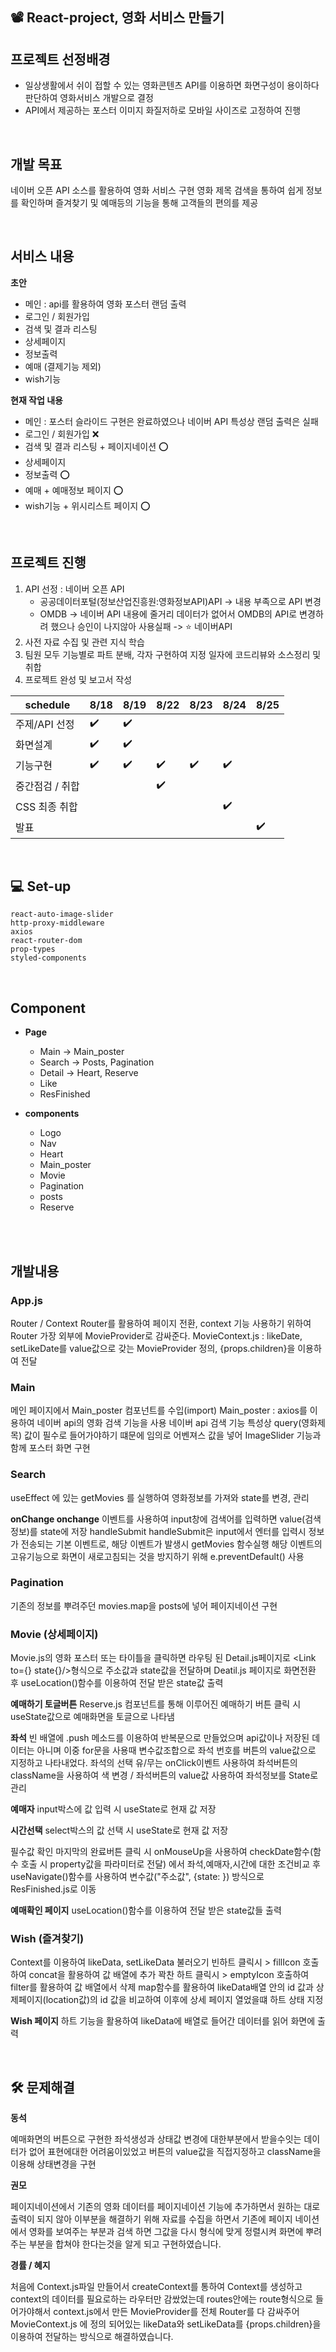 ## 📽 React-project, 영화 서비스 만들기

## 프로젝트 선정배경
- 일상생활에서 쉬이 접할 수 있는 영화콘텐츠 API를 이용하면 화면구성이 용이하다 판단하여 영화서비스 개발으로 결정
- API에서 제공하는 포스터 이미지 화질저하로 모바일 사이즈로 고정하여 진행

<br>

## 개발 목표
네이버 오픈 API 소스를 활용하여 영화 서비스 구현
영화 제목 검색을 통하여 쉽게 정보를 확인하며 즐겨찾기 및 예매등의 기능을 통해 고객들의 편의를 제공

<br>

## 서비스 내용

**초안**

- 메인 : api를 활용하여 영화 포스터 랜덤 출력
- 로그인 / 회원가입
- 검색 및 결과 리스팅
- 상세페이지
- 정보출력
- 예매 (결제기능 제외)
- wish기능


**현재 작업 내용**

- 메인 : 포스터 슬라이드 구현은 완료하였으나 네이버 API 특성상 랜덤 출력은 실패
- 로그인 / 회원가입 ❌
- 검색 및 결과 리스팅 + 페이지네이션 ⭕
- 상세페이지
- 정보출력 ⭕
- 예매 + 예매정보 페이지 ⭕
- wish기능 + 위시리스트 페이지 ⭕

<br>

## 프로젝트 진행
1. API 선정 : 네이버 오픈 API
    - 공공데이터포털(정보산업진흥원:영화정보API)API -> 내용 부족으로 API 변경
    - OMDB -> 네이버 API 내용에 줄거리 데이터가 없어서 OMDB의 API로 변경하려 했으나 승인이 나지않아 사용실패 -> ⭐ 네이버API
2. 사전 자료 수집 및 관련 지식 학습
3. 팀원 모두 기능별로 파트 분배, 각자 구현하여 지정 일자에 코드리뷰와 소스정리 및 취합
4. 프로젝트 완성 및 보고서 작성



|schedule| 8/18 | 8/19 | 8/22 | 8/23 | 8/24 | 8/25 |
|------------------|------|------|-----|-------|------|------|
|주제/API 선정 |✔️|✔️||||
|화면설계|✔️|✔️|||||
|기능구현|✔️|✔️|✔️|✔️|✔️|
|중간점검 / 취합|||✔️|||
|CSS 최종 취합|||||✔️||
|발표||||||✔️|


<br>

## 💻 Set-up

```
react-auto-image-slider
http-proxy-middleware
axios
react-router-dom
prop-types
styled-components
```

<br>

## Component
- **Page**
  - Main -> Main_poster
  - Search -> Posts, Pagination
  - Detail -> Heart, Reserve
  - Like
  - ResFinished

- **components**
  - Logo
  - Nav
  - Heart
  - Main_poster
  - Movie
  - Pagination
  - posts
  - Reserve


<br>
<br>

## 개발내용
### App.js
Router / Context Router를 활용하여 페이지 전환, context 기능 사용하기 위하여 Router 가장 외부에 MovieProvider로 감싸준다. MovieContext.js : likeDate, setLikeDate를 value값으로 갖는 MovieProvider 정의, {props.children}을 이용하여 전달

### Main
메인 페이지에서 Main_poster 컴포넌트를 수입(import) Main_poster : axios를 이용하여 네이버 api의 영화 검색 기능을 사용 네이버 api 검색 기능 특성상 query(영화제목) 값이 필수로 들어가야하기 떄문에 임의로 어벤져스 값을 넣어 ImageSlider 기능과 함께 포스터 화면 구현

### Search
useEffect 에 있는 getMovies 를 실행하여 영화정보를 가져와 state를 변경, 관리

**onChange onchange**
이벤트를 사용하여 input창에 검색어를 입력하면 value(검색정보)를 state에 저장 handleSubmit handleSubmit은 input에서 엔터를 입력시 정보가 전송되는 기본 이벤트로, 해당 이벤트가 발생시 getMovies 함수실행 해당 이벤트의 고유기능으로 화면이 새로고침되는 것을 방지하기 위해 e.preventDefault() 사용

### Pagination
기존의 정보를 뿌려주던 movies.map을 posts에 넣어 페이지네이션 구현

### Movie (상세페이지)
Movie.js의 영화 포스터 또는 타이틀을 클릭하면 라우팅 된 Detail.js페이지로 <Link to={} state{}/>형식으로 주소값과 state값을 전달하며 Deatil.js 페이지로 화면전환 후 useLocation()함수를 이용하여 전달 받은 state값 출력

**예매하기 토글버튼**
Reserve.js 컴포넌트를 통해 이루어진 예매하기 버튼 클릭 시 useState값으로 예매화면을 토글으로 나타냄

**좌석**
빈 배열에 .push 메소드를 이용하여 반복문으로 만들었으며 api값이나 저장된 데이터는 아니며 이중 for문을 사용때 변수값조합으로 좌석 번호를 버튼의 value값으로 지정하고 나타내었다. 좌석의 선택 유/무는 onClick이벤트 사용하여 좌석버튼의 className을 사용하여 색 변경 / 좌석버튼의 value값 사용하여 좌석정보를 State로 관리

**예매자**
input박스에 값 입력 시 useState로 현재 값 저장

**시간선택** 
select박스의 값 선택 시 useState로 현재 값 저장

필수값 확인 마지막의 완료버튼 클릭 시 onMouseUp을 사용하여 checkDate함수(함수 호출 시 property값을 파라미터로 전달) 에서 좌석,예매자,시간에 대한 조건비교 후 useNavigate()함수를 사용하여 변수값("주소값", {state: }) 방식으로 ResFinished.js로 이동

**예매확인 페이지**
useLocation()함수를 이용하여 전달 받은 state값들 출력

### Wish (즐겨찾기)
Context를 이용하여 likeData, setLikeData 불러오기 빈하트 클릭시 > fillIcon 호출하여 concat을 활용하여 값 배열에 추가 꽉찬 하트 클릭시 > emptyIcon 호출하여 filter를 활용하여 값 배열에서 삭제 map함수를 활용하여 likeData배열 안의 id 값과 상제페이지(location값)의 id 값을 비교하여 이후에 상세 페이지 열었을떄 하트 상태 지정

**Wish 페이지**
하트 기능을 활용하여 likeData에 배열로 들어간 데이터를 읽어 화면에 출력


<br>        

## 🛠 문제해결

**동석**

예매화면의 버튼으로 구현한 좌석생성과 상태값 변경에 대한부분에서 받을수잇는 데이터가 없어 표현에대한 어려움이있었고 버튼의 value값을 직접지정하고 className을 이용해 상태변경을 구현

**권모**

페이지네이션에서 기존의 영화 데이터를 페이지네이션 기능에 추가하면서 원하는 대로 출력이 되지 않아
이부분을 해결하기 위해 자료를 수집을 하면서 기존에 페이지 네이션에서 영화를 보여주는 부분과
검색 하면 그값을 다시 형식에 맞게 정렬시켜 화면에 뿌려주는 부분을 합쳐야 한다는것을 알게 되고
구현하였습니다.


**경률 / 혜지**

처음에 Context.js파일 만들어서 createContext를 통하여 Context를 생성하고
context의 데이터를 필요로하는 라우터만 감쌌었는데 routes안에는 route형식으로 들어가야해서
context.js에서 만든 MovieProvider를 전체 Router를 다 감싸주어  
MovieContext.js 에 정의 되어있는 likeData와 setLikeData를 {props.children}을 이용하여 전달하는 방식으로
해결하였습니다.
